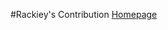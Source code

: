 #Rackiey's Contribution
[Homepage](https://github.com/zuri-training/price_compare_team_23/issues/11)
